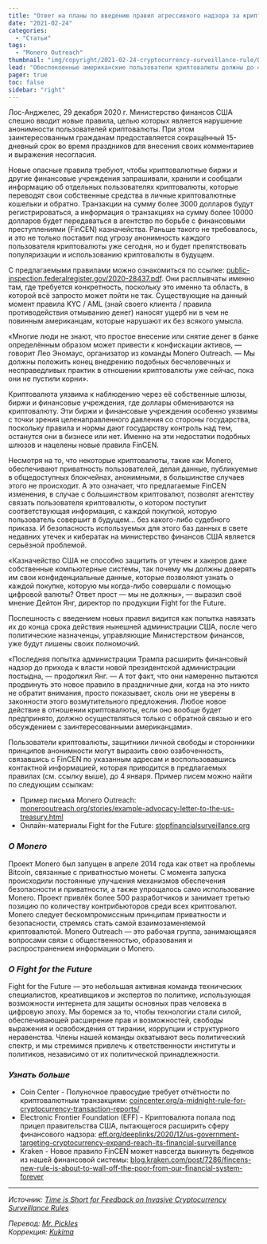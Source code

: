 ```yaml
---
title: "Ответ на планы по введению правил агрессивного надзора за криптовалютами"
date: "2021-02-24"
categories:
  - "Статьи"
tags:
  - "Monero Outreach"
thumbnail: "img/copyright/2021-02-24-cryptocurrency-surveillance-rule/01.jpg"
lead: "Обеспокоенные американские пользователи криптовалюты должны до 4 января остановить введение новых опасных правил Казначейством США (29 декабря 2020 г.).​"
pager: true
toc: false
sidebar: "right"
---
```


Лос-Анджелес, 29 декабря 2020 г. Министерство финансов США спешно вводит новые правила, целью которых является нарушение анонимности пользователей криптовалюты. При этом заинтересованным гражданам предоставляется сокращённый 15-дневный срок во время праздников для внесения своих комментариев и выражения несогласия.

Новые опасные правила требуют, чтобы криптовалютные биржи и другие финансовые учреждения запрашивали, хранили и сообщали информацию об отдельных пользователях криптовалюты, которые переводят свои собственные средства в личные криптовалютные кошельки и обратно. Транзакции на сумму более 3000 долларов будут регистрироваться, а информация о транзакциях на сумму более 10000 долларов будет передаваться в агентство по борьбе с финансовыми преступлениями (FinCEN) казначейства. Раньше такого не требовалось, и это не только поставит под угрозу анонимность каждого пользователя криптовалюты уже сегодня, но и будет препятствовать популяризации и использованию криптовалюты в будущем.

С предлагаемыми правилами можно ознакомиться по ссылке: [public-inspection.federalregister.gov/2020-28437.pdf](https://public-inspection.federalregister.gov/2020-28437.pdf). Они расплывчаты именно там, где требуется конкретность, поскольку это именно та область, в которой всё запросто может пойти не так. Существующие на данный момент правила KYC / AML (знай своего клиента / правила противодействия отмыванию денег) наносят ущерб ни в чем не повинным американцам, которые нарушают их без всякого умысла.

«Многие люди не знают, что простое внесение или снятие денег в банке определённым образом может привести к конфискации активов, — говорит Лео Эномаус, организатор из команды Monero Outreach. — Мы должны положить конец внедрению подобных бесчеловечных и несправедливых практик в отношении криптовалюты уже сейчас, пока они не пустили корни».

Криптовалюта уязвима к наблюдению через её собственные шлюзы, биржи и финансовые учреждения, где доллары обмениваются на криптовалюту. Эти биржи и финансовые учреждения особенно уязвимы с точки зрения целенаправленного давления со стороны государства, поскольку правила и нормы дают государству контроль над тем, останутся они в бизнесе или нет. Именно на эти недостатки подобных шлюзов и нацелены новые правила FinCEN.

Несмотря на то, что некоторые криптовалюты, такие как Monero, обеспечивают приватность пользователей, делая данные, публикуемые в общедоступных блокчейнах, анонимными, в большинстве случаев этого не происходит. А это означает, что предлагаемые FinCEN изменения, в случае с большинством криптовалют, позволят агентству связать пользователя криптовалюты, о котором поступит соответствующая информация, с каждой покупкой, которую пользователь совершит в будущем... без какого-либо судебного приказа. И безопасность используемых для этого баз данных в свете недавних утечек и кибератак на министерство финансов США является серьёзной проблемой.

«Казначейство США не способно защитить от утечек и хакеров даже собственные компьютерные системы, так почему мы должны доверять им свои конфиденциальные данные, которые позволяют узнать о каждой покупке, которую мы когда-либо совершали с помощью цифровой валюты? Ответ прост — мы не должны», — выразил своё мнение Дейтон Янг, директор по продукции Fight for the Future.

Поспешность с введением новых правил видится как попытка навязать их до конца срока действия нынешней администрации США, после чего политические назначенцы, управляющие Министерством финансов, уже будут лишены своих полномочий.

«Последняя попытка администрации Трампа расширить финансовый надзор до прихода к власти новой президентской администрации постыдна, — продолжил Янг. — А тот факт, что они намеренно пытаются продвинуть это новое правило в праздничные дни, когда на это никто не обратит внимания, просто показывает, сколь они не уверены в законности этого возмутительного предложения. Любое новое действие в отношении криптовалюты, если оно вообще будет предпринято, должно осуществляться только с обратной связью и его обсуждением с заинтересованными американцами».

Пользователи криптовалюты, защитники личной свободы и сторонники принципов анонимности могут выразить свою озабоченность, связавшись с FinCEN по указанным адресам и воспользовавшись контактной информацией, которая приводится в предлагаемых правилах (см. ссылку выше), до 4 января. Пример писем можно найти по следующим ссылкам:
- Пример письма Monero Outreach: [monerooutreach.org/stories/example-advocacy-letter-to-the-us-treasury.html](https://www.monerooutreach.org/stories/example-advocacy-letter-to-the-us-treasury.html)
- Онлайн-материалы Fight for the Future: [stopfinancialsurveillance.org](https://www.stopfinancialsurveillance.org/)

### _О Monero_

Проект Monero был запущен в апреле 2014 года как ответ на проблемы Bitcoin, связанные с приватностью монеты. С момента запуска происходили постоянные улучшения механизмов обеспечения безопасности и приватности, а также упрощалось само использование Monero. Проект привлёк более 500 разработчиков и занимает третью позицию по количеству контрибьюторов среди всех криптовалют. Monero следует бескомпромиссным принципам приватности и безопасности, стремясь стать самой взаимозаменяемой криптовалютой. Monero Outreach — это рабочая группа, занимающаяся вопросами связи с общественностью, образования и распространением информации о Monero.

### _О Fight for the Future_

Fight for the Future — это небольшая активная команда технических специалистов, креативщиков и экспертов по политике, использующая возможности интернета для защиты основных прав человека в цифровую эпоху. Мы боремся за то, чтобы технологии стали силой, обеспечивающей расширение прав и возможностей, свободы выражения и освобождения от тирании, коррупции и структурного неравенства. Члены нашей команды охватывают весь политический спектр, и мы стремимся привлечь к ответственности институты и политиков, независимо от их политической принадлежности.

### _Узнать больше_

- Coin Center - Полуночное правосудие требует отчётности по криптовалютным транзакциям: [coincenter.org/a-midnight-rule-for-cryptocurrency-transaction-reports/](https://www.coincenter.org/a-midnight-rule-for-cryptocurrency-transaction-reports/)
- Electronic Frontier Foundation (EFF) - Криптовалюта попала под прицел правительства США, пытающегося расширить сферу финансового надзора: [eff.org/deeplinks/2020/12/us-government-targeting-cryptocurrency-expand-reach-its-financial-surveillance](https://www.eff.org/deeplinks/2020/12/us-government-targeting-cryptocurrency-expand-reach-its-financial-surveillance)
- Kraken - Новое правило FinCEN может навсегда выкинуть бедняков из нашей финансовой системы: [blog.kraken.com/post/7286/fincens-new-rule-is-about-to-wall-off-the-poor-from-our-financial-system-forever](https://blog.kraken.com/post/7286/fincens-new-rule-is-about-to-wall-off-the-poor-from-our-financial-system-forever/)

---

_Источник: [Time is Short for Feedback on Invasive Cryptocurrency Surveillance Rules](https://github.com/v1docq47/outreach-docs/blob/master/monero-outreach-docs/en/archive/time_is_short_surveillance_en.md)_

_Перевод: [Mr. Pickles](https://t.me/v1docq47)_  
_Коррекция: [Kukima](https://t.me/Kukima)_
